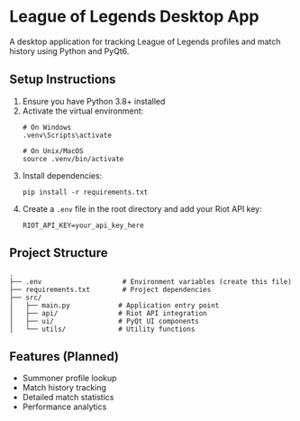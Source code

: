 # League of Legends Desktop App

A desktop application for tracking League of Legends profiles and match history using Python and PyQt6.

## Setup Instructions

1. Ensure you have Python 3.8+ installed
2. Activate the virtual environment:
   ```
   # On Windows
   .venv\Scripts\activate
   
   # On Unix/MacOS
   source .venv/bin/activate
   ```
3. Install dependencies:
   ```
   pip install -r requirements.txt
   ```
4. Create a `.env` file in the root directory and add your Riot API key:
   ```
   RIOT_API_KEY=your_api_key_here
   ```

## Project Structure

```
.
├── .env                    # Environment variables (create this file)
├── requirements.txt        # Project dependencies
├── src/                   
│   ├── main.py            # Application entry point
│   ├── api/               # Riot API integration
│   ├── ui/                # PyQt UI components
│   └── utils/             # Utility functions
```

## Features (Planned)
- Summoner profile lookup
- Match history tracking
- Detailed match statistics
- Performance analytics 
